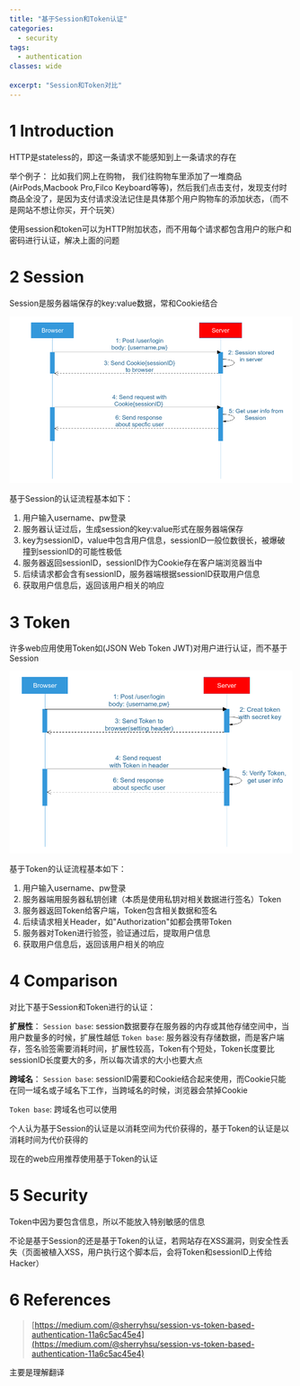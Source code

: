 ```yaml
---
title: "基于Session和Token认证"
categories:
  - security
tags:
  - authentication
classes: wide

excerpt: "Session和Token对比"
---
```


# 1 Introduction
HTTP是stateless的，即这一条请求不能感知到上一条请求的存在

举个例子：
比如我们网上在购物，
我们往购物车里添加了一堆商品(AirPods,Macbook Pro,Filco Keyboard等等)，然后我们点击支付，发现支付时商品全没了，是因为支付请求没法记住是具体那个用户购物车的添加状态，（而不是网站不想让你买，开个玩笑）

使用session和token可以为HTTP附加状态，而不用每个请求都包含用户的账户和密码进行认证，解决上面的问题

# 2 Session
Session是服务器端保存的key:value数据，常和Cookie结合

![](https://raw.githubusercontent.com/ZQQ1024/pictures/master/20190425111558.png)

基于Session的认证流程基本如下：
1. 用户输入username、pw登录
2. 服务器认证过后，生成session的key:value形式在服务器端保存
3. key为sessionID，value中包含用户信息，sessionID一般位数很长，被爆破撞到sessionID的可能性极低
4. 服务器返回sessionID，sessionID作为Cookie存在客户端浏览器当中
5. 后续请求都会含有sessionID，服务器端根据sessionID获取用户信息
6. 获取用户信息后，返回该用户相关的响应

# 3 Token
许多web应用使用Token如(JSON Web Token JWT)对用户进行认证，而不基于Session

![](https://raw.githubusercontent.com/ZQQ1024/pictures/master/20190425111940.png)

基于Token的认证流程基本如下：
1. 用户输入username、pw登录
2. 服务器端用服务器私钥创建（本质是使用私钥对相关数据进行签名）Token
3. 服务器返回Token给客户端，Token包含相关数据和签名
4. 后续请求相关Header，如"Authorization"如都会携带Token
5. 服务器对Token进行验签，验证通过后，提取用户信息
6. 获取用户信息后，返回该用户相关的响应

# 4 Comparison
对比下基于Session和Token进行的认证：

**扩展性**：
`Session base`: session数据要存在服务器的内存或其他存储空间中，当用户数量多的时候，扩展性越低
`Token base`: 服务器没有存储数据，而是客户端存，签名验签需要消耗时间，扩展性较高，Token有个短处，Token长度要比sessionID长度要大的多，所以每次请求的大小也要大点

**跨域名**：
`Session base`: sessionID需要和Cookie结合起来使用，而Cookie只能在同一域名或子域名下工作，当跨域名的时候，浏览器会禁掉Cookie

`Token base`: 跨域名也可以使用

个人认为基于Session的认证是以消耗空间为代价获得的，基于Token的认证是以消耗时间为代价获得的

现在的web应用推荐使用基于Token的认证

# 5 Security

Token中因为要包含信息，所以不能放入特别敏感的信息

不论是基于Session的还是基于Token的认证，若网站存在XSS漏洞，则安全性丢失（页面被植入XSS，用户执行这个脚本后，会将Token和sessionID上传给Hacker）

# 6 References
> [https://medium.com/@sherryhsu/session-vs-token-based-authentication-11a6c5ac45e4](https://medium.com/@sherryhsu/session-vs-token-based-authentication-11a6c5ac45e4)

主要是理解翻译